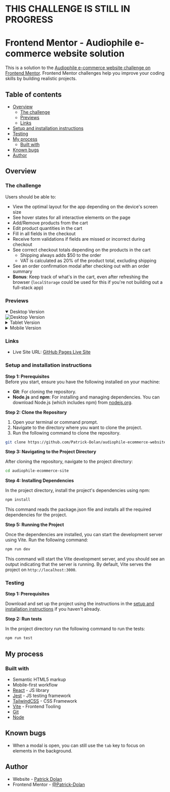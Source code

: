 # THIS CHALLENGE IS STILL IN PROGRESS
# Frontend Mentor - Audiophile e-commerce website solution

<!-- TODO add known bugs section and add that you can tab focus behind modals -->

This is a solution to the [Audiophile e-commerce website challenge on Frontend Mentor](https://www.frontendmentor.io/challenges/audiophile-ecommerce-website-C8cuSd_wx). Frontend Mentor challenges help you improve your coding skills by building realistic projects. 

## Table of contents

- [Overview](#overview)
  - [The challenge](#the-challenge)
  - [Previews](#previews)
  - [Links](#links)
- [Setup and installation instructions](#setup-and-installation-instructions)
- [Testing](#testing)
- [My process](#my-process)
  - [Built with](#built-with)
  <!-- - [What I learned](#what-i-learned) -->
  <!-- - [Continued development](#continued-development) -->
  <!-- - [Useful resources](#useful-resources) -->
- [Known bugs](#known-bugs)
- [Author](#author)

## Overview

### The challenge

Users should be able to:

- View the optimal layout for the app depending on the device's screen size
- See hover states for all interactive elements on the page
- Add/Remove products from the cart
- Edit product quantities in the cart
- Fill in all fields in the checkout
- Receive form validations if fields are missed or incorrect during checkout
- See correct checkout totals depending on the products in the cart
  - Shipping always adds $50 to the order
  - VAT is calculated as 20% of the product total, excluding shipping
- See an order confirmation modal after checking out with an order summary
- **Bonus**: Keep track of what's in the cart, even after refreshing the browser (`localStorage` could be used for this if you're not building out a full-stack app)

### Previews

<details open>
  <summary>Desktop Version</summary>
  <img src="./previews/Desktop.gif" alt="Desktop Version">
</details>

<details>
  <summary>Tablet Version</summary>
  <img src="./previews/Tablet.gif" alt="Tablet Version" height="500">
</details>

<details>
  <summary>Mobile Version</summary>
  <img src="./previews/Mobile.gif" alt="Mobile Version" height="500">
</details>

### Links
<!-- TODO add solution URL from Frontend mentor -->
<!-- - Solution URL: [Add solution URL here](https://your-solution-url.com) -->
- Live Site URL: [GitHub Pages Live Site](https://patrick-dolan.github.io/audiophile-ecommerce-website/)

### Setup and installation instructions

**Step 1: Prerequisites**  
Before you start, ensure you have the following installed on your machine:
* **Git**: For cloning the repository.
* **Node.js** and **npm**: For installing and managing dependencies. You can download Node.js (which includes npm) from [nodejs.org](https://nodejs.org/en).

**Step 2: Clone the Repository**  

1. Open your terminal or command prompt.
2. Navigate to the directory where you want to clone the project.
3. Run the following command to clone the repository.

```sh
git clone https://github.com/Patrick-Dolan/audiophile-ecommerce-website
```

**Step 3: Navigating to the Project Directory**  

After cloning the repository, navigate to the project directory:

```sh
cd audiophile-ecommerce-site
```

**Step 4: Installing Dependencies**  

In the project directory, install the project's dependencies using npm:

```sh
npm install
```

This command reads the package.json file and installs all the required dependencies for the project.

**Step 5: Running the Project**  

Once the dependencies are installed, you can start the development server using Vite. Run the following command:

```sh
npm run dev
```

This command will start the Vite development server, and you should see an output indicating that the server is running. By default, Vite serves the project on `http://localhost:3000`.


### Testing

**Step 1: Prerequisites**  

Download and set up the project using the instructions in the [setup and installation instructions](#setup-and-installation-instructions) if you haven't already. 

**Step 2: Run tests**  

In the project directory run the following command to run the tests:

```sh
npm run test
```


## My process

### Built with

- Semantic HTML5 markup
- Mobile-first workflow
- [React](https://reactjs.org/) - JS library
- [Jest](https://jestjs.io/) - JS testing framework
- [TailwindCSS](https://tailwindcss.com/) - CSS Framework
- [Vite](https://vitejs.dev/) - Frontend Tooling
- [Git](https://www.git-scm.com/)
- [Node](https://nodejs.org/en)

<!-- ### What I learned

Use this section to recap some of your major learnings while working through this project. Writing these out and providing code samples of areas you want to highlight is a great way to reinforce your knowledge.

To see how you can add code snippets, see below:

```HTML
<h1>Some HTML code I'm proud of</h1>
```

``` js
const proudOfThisFunc = () => {
  console.log('🎉')
}
```

If you want more help with writing markdown, we'd recommend checking out [The Markdown Guide](https://www.markdownguide.org/) to learn more.

**Note: Delete this note and the content within this section and replace them with your learnings.** -->

<!-- ### Continued development

Use this section to outline areas that you want to continue focusing on in future projects. These could be concepts you're still not completely comfortable with or techniques you found useful that you want to refine and perfect.

**Note: Delete this note and the content within this section and replace them with your plans for continued development.** -->

<!-- ### Useful resources

- [Example resource 1](https://www.example.com) - This helped me for XYZ reason. I liked this pattern and will use it going forward.
- [Example resource 2](https://www.example.com) - This is an amazing article that helped me finally understand XYZ. I'd recommend it to anyone still learning this concept.

**Note: Delete this note and replace the list above with resources that helped you during the challenge. These could come in handy for anyone viewing your solution or for yourself when you look back on this project in the future.** -->

## Known bugs

- When a modal is open, you can still use the `tab` key to focus on elements in the background.

## Author

- Website - [Patrick Dolan](https://patrickdolan.dev/)
- Frontend Mentor - [@Patrick-Dolan](https://www.frontendmentor.io/profile/Patrick-Dolan)
